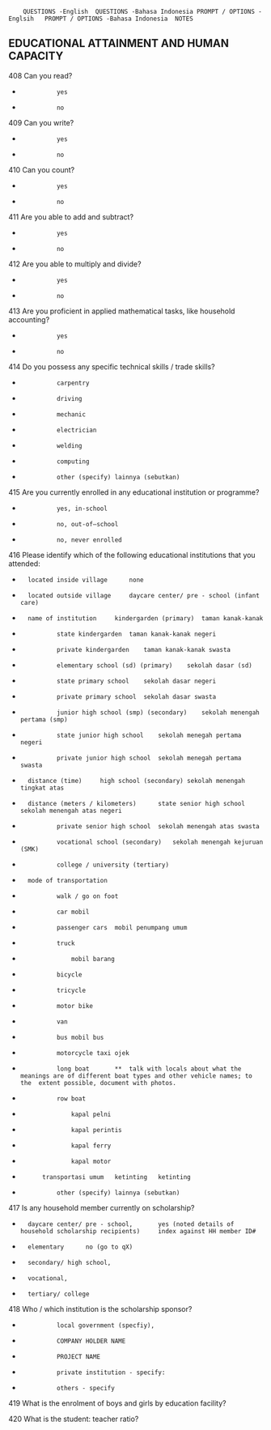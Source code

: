 		QUESTIONS -English	QUESTIONS -Bahasa Indonesia	PROMPT / OPTIONS -Englsih	PROMPT / OPTIONS -Bahasa Indonesia	NOTES
						
						
##		EDUCATIONAL ATTAINMENT AND HUMAN CAPACITY				
						
408		Can you read?				
*				yes		
*				no		
						
409		Can you write?				
*				yes		
*				no		
						
410		Can you count?				
*				yes		
*				no		
						
411		Are you able to add and subtract?				
*				yes		
*				no		
						
412		Are you able to multiply and divide?				
*				yes		
*				no		
						
413		Are you proficient in applied mathematical tasks, like household accounting?				
*				yes		
*				no		
						
414		Do you possess any specific technical skills / trade skills?				
*				carpentry		
*				driving		
*				mechanic		
*				electrician		
*				welding		
*				computing		
*				other (specify)	lainnya (sebutkan)	
						
415		Are you currently enrolled in any educational institution or programme?				
*				yes, in-school		
*				no, out-of–school		
*				no, never enrolled		
						
416		Please identify which of the following educational institutions that you attended:				
*		located inside village		none		
*		located outside village		daycare center/ pre - school (infant care)		
*		name of institution		kindergarden (primary)	taman kanak-kanak	
*				state kindergarden	taman kanak-kanak negeri	
*				private kindergarden	taman kanak-kanak swasta	
*				elementary school (sd) (primary)	sekolah dasar (sd)	
*				state primary school	sekolah dasar negeri	
*				private primary school	sekolah dasar swasta	
*				junior high school (smp) (secondary)	sekolah menengah pertama (smp)	
*				state junior high school	sekolah menegah pertama negeri	
*				private junior high school	sekolah menegah pertama swasta	
*		distance (time)		high school (secondary)	sekolah menengah tingkat atas	
*		distance (meters / kilometers)		state senior high school	sekolah menengah atas negeri	
*				private senior high school	sekolah menengah atas swasta	
*				vocational school (secondary)	sekolah menengah kejuruan (SMK)	
*				college / university (tertiary)		
*		mode of transportation				
*				walk / go on foot		
*				car	mobil	
*				passenger cars	mobil penumpang umum	
*				truck		
*					mobil barang	
*				bicycle		
*				tricycle		
*				motor bike		
*				van		
*				bus	mobil bus	
*				motorcycle taxi	ojek	
*				long boat		**  talk with locals about what the meanings are of different boat types and other vehicle names; to the  extent possible, document with photos.
*				row boat		
*					kapal pelni	
*					kapal perintis	
*					kapal ferry	
*					kapal motor	
*			transportasi umum	ketinting	ketinting	
*				other (specify)	lainnya (sebutkan)	
						
417		Is any household member currently on scholarship?				
*		daycare center/ pre - school,		yes (noted details of household scholarship recipients)		index against HH member ID#
*		elementary		no (go to qX)		
*		secondary/ high school,				
*		vocational,				
*		tertiary/ college				
						
418		Who / which institution is the scholarship sponsor?				
*				local government (specfiy),		
*				COMPANY HOLDER NAME
*				PROJECT NAME
*				private institution - specify:		
*				others - specify		
						
						
419		What is the enrolment of boys and girls by education facility?				
						
420		What is the student: teacher ratio?				
